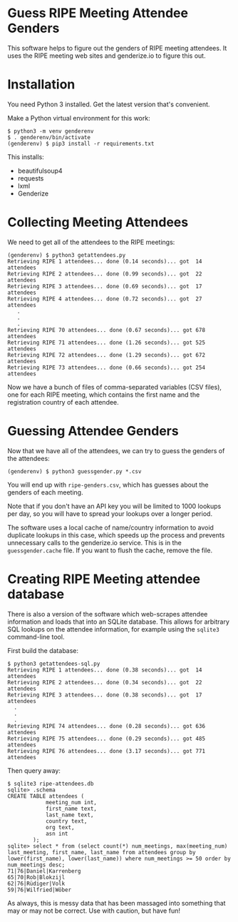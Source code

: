 # Guess RIPE Meeting Attendee Genders

This software helps to figure out the genders of RIPE meeting
attendees. It uses the RIPE meeting web sites and genderize.io to
figure this out.

# Installation

You need Python 3 installed. Get the latest version that's convenient.

Make a Python virtual environment for this work:

    $ python3 -m venv genderenv
    $ . genderenv/bin/activate
    (genderenv) $ pip3 install -r requirements.txt

This installs:

* beautifulsoup4
* requests
* lxml
* Genderize

# Collecting Meeting Attendees

We need to get all of the attendees to the RIPE meetings:

    (genderenv) $ python3 getattendees.py
    Retrieving RIPE 1 attendees... done (0.14 seconds)... got  14 attendees
    Retrieving RIPE 2 attendees... done (0.99 seconds)... got  22 attendees
    Retrieving RIPE 3 attendees... done (0.69 seconds)... got  17 attendees
    Retrieving RIPE 4 attendees... done (0.72 seconds)... got  27 attendees
       .
       .
       .
    Retrieving RIPE 70 attendees... done (0.67 seconds)... got 678 attendees
    Retrieving RIPE 71 attendees... done (1.26 seconds)... got 525 attendees
    Retrieving RIPE 72 attendees... done (1.29 seconds)... got 672 attendees
    Retrieving RIPE 73 attendees... done (0.66 seconds)... got 254 attendees

Now we have a bunch of files of comma-separated variables (CSV files),
one for each RIPE meeting, which contains the first name and the
registration country of each attendee.

# Guessing Attendee Genders

Now that we have all of the attendees, we can try to guess the genders
of the attendees:

    (genderenv) $ python3 guessgender.py *.csv

You will end up with `ripe-genders.csv`, which has guesses about the
genders of each meeting.

Note that if you don't have an API key you will be limited to 1000
lookups per day, so you will have to spread your lookups over a 
longer period.

The software uses a local cache of name/country information to avoid
duplicate lookups in this case, which speeds up the process and
prevents unnecessary calls to the genderize.io service. This is in the
`guessgender.cache` file. If you want to flush the cache, remove the
file.

# Creating RIPE Meeting attendee database

There is also a version of the software which web-scrapes attendee
information and loads that into an SQLite database. This allows for
arbitrary SQL lookups on the attendee information, for example using
the `sqlite3` command-line tool.

First build the database:

```
$ python3 getattendees-sql.py
Retrieving RIPE 1 attendees... done (0.38 seconds)... got  14 attendees
Retrieving RIPE 2 attendees... done (0.34 seconds)... got  22 attendees
Retrieving RIPE 3 attendees... done (0.38 seconds)... got  17 attendees
  .
  .
  .
Retrieving RIPE 74 attendees... done (0.28 seconds)... got 636 attendees
Retrieving RIPE 75 attendees... done (0.29 seconds)... got 485 attendees
Retrieving RIPE 76 attendees... done (3.17 seconds)... got 771 attendees
```

Then query away:

```
$ sqlite3 ripe-attendees.db
sqlite> .schema
CREATE TABLE attendees (
            meeting_num int,
            first_name text,
            last_name text,
            country text,
            org text,
            asn int
        );
sqlite> select * from (select count(*) num_meetings, max(meeting_num) last_meeting, first_name, last_name from attendees group by lower(first_name), lower(last_name)) where num_meetings >= 50 order by num_meetings desc;
71|76|Daniel|Karrenberg
65|70|Rob|Blokzijl
62|76|Rüdiger|Volk
59|76|Wilfried|Wöber
```

As always, this is messy data that has been massaged into something
that may or may not be correct. Use with caution, but have fun!
